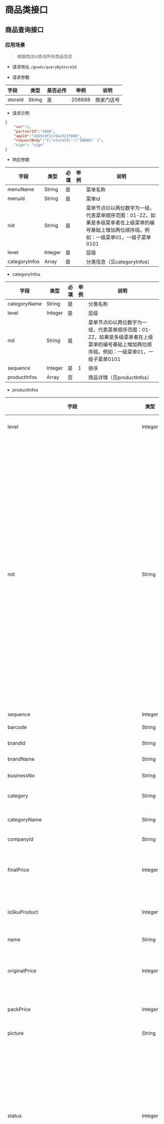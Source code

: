 # 商品类接口

## 商品查询接口

### 应用场景

> 根据商店id查询所有商品信息

* 请求地址
  `/goods/queryByStoreId`

* 请求参数

| 字段    | 类型   | 是否必传 | 举例   | 说明       |
| :------ | ------ | -------- | ------ | ---------- |
| storeId | String | 是       | 208888 | 商家门店号 |

* 请求示例

```json
{
	"ver":1,
	"partnerId":"1000",
	"appId":"2eb5c8f117dac313f89d",
	"requestBody":"{\"storeId\":\"10086\" }"，
    "sign": "sign"
}
```

* 响应参数

| **字段**      | **类型** | **必填** | **举例** | **说明**                                                     |
| ------------- | -------- | -------- | -------- | ------------------------------------------------------------ |
| menuName      | String   | 是       |          | 菜单名称                                                     |
| menuId        | String   | 是       |          | 菜单id                                                       |
| nid           | String   | 是       |          | 菜单节点ID以两位数字为一组，代表菜单顺序范围：01-ZZ，如果是多级菜单者在上级菜单的编号基础上增加两位顺序组。例如：一级菜单01，一级子菜单0101 |
| level         | Integer  | 是       |          | 层级                                                         |
| categoryInfos | Array    | 是       |          | 分类信息（见categoryInfos）                                  |

* categoryInfos

| **字段**     | **类型** | **必填** | **举例** | **说明**                                                     |
| ------------ | -------- | -------- | -------- | ------------------------------------------------------------ |
| categoryName | String   | 是       |          | 分类名称                                                     |
| level        | Integer  | 是       |          | 层级                                                         |
| nid          | String   | 是       |          | 菜单节点ID以两位数字为一组，代表菜单顺序范围：01-ZZ，如果是多级菜单者在上级菜单的编号基础上增加两位顺序组。例如：一级菜单01，一级子菜单0101 |
| sequence     | Integer  | 是       | 1        | 排序                                                         |
| productInfos | Array    | 否       |          | 商品详情（见productInfos）                                   |

* productInfos

| **字段**                                                 | **类型** | **必填** | **举例**     | **说明**                                                     |
| -------------------------------------------------------- | -------- | -------- | ------------ | ------------------------------------------------------------ |
| level                                                    | Integer  | 是       |              | 层级商品详情                                                 |
| nid                                                      | String   | 是       |              | 菜单节点ID以两位数字为一组，代表菜单顺序范围：01-ZZ，如果是多级菜单者在上级菜单的编号基础上增加两位顺序组。例如：一级菜单01，一级子菜单0101 |
| sequence                                                 | Integer  | 是       |              | 排序                                                         |
| barcode                                                  | String   |          |              | 条形码                                                       |
| brandId                                                  | String   | 否       |              | 品牌ID                                                       |
| brandName                                                | String   | 是       |              | 品牌名称                                                     |
| businessNo                                               | String   | 否       | TB2014032666 | 业务编号                                                     |
| category                                                 | String   | 否       |              | 商品分类编码                                                 |
| categoryName                                             | String   | 是       |              | 商品分类名称                                                 |
| companyId                                                | String   | 是       |              | 商户ID                                                       |
| finalPrice                                               | Integer  | 是       | 1000         | 商品最终售价-卖价(单位分)                                    |
| isSkuProduct                                             | Integer  | 是       | 1            | 是否sku商品，1是，0不是                                      |
| name                                                     | String   | 是       | 珍珠奶茶     | 商品名称                                                     |
| originalPrice                                            | Integer  | 是       | 800          | 商品标准售价-原价(单位分)                                    |
| packPrice                                                | Integer  | 是       | 100          | 包装价格(单位分)                                             |
| picture                                                  | String   | 是       |              | 图片地址                                                     |
| status                                                   | Integer  | 是       | 1            | 商品状态 /1下架/2上架/3售罄/4删除/5上架不可售(上架状态但是不在可售时间范围) |
| type                                                     | Integer  | 是       | 1            | 商品类型 /1普通商品/3组合商品/6套餐/9虚拟商品/10多规格商品   |
| pid                                                      | String   | 是       |              | 商品ID                                                       |
| labelNames                                               | Array    | 否       |              | 标签（spu才有）                                              |
| labelNames\name                                          | String   | 是       | 特色         | 标签名称                                                     |
| productAttributeGroupList                                | Array    | 否       |              | 商品属性（spu才有）                                          |
| productAttributeGroupList\attributeName                  | String   | 是       | 辣           | 商品折扣价，以分为单位                                       |
| productAttributeGroupList\attributeType                  | Integer  | 是       | 1000         | 属性组类型                                                   |
| productAttributeGroupList\sequence                       | Integer  | 是       | 1            | 属性组排序                                                   |
| productAttributeGroupList\attributeValues                | Array    | 是       |              | 属性组下属性信息                                             |
| productAttributeGroupList\attributeValues\attributeId    | String   | 是       |              | 属性值ID                                                     |
| productAttributeGroupList\attributeValues\attributeValue | String   | 是       |              | 属性名称                                                     |
| productAttributeGroupList\attributeValues\sequence       | Integer  | 是       | 2            | 属性排序                                                     |
| specificationGroupList                                   | Array    | 否       |              | 规格组列表（spu才有）                                        |
| specificationGroupList\sequence                          | Integer  | 是       |              | 排序                                                         |
| specificationGroupList\specId                            | String   | 是       |              | 规格组id                                                     |
| specificationGroupList\specName                          | String   | 是       |              | 规格组名称                                                   |
| specificationGroupList\specValueVos                      | Array    | 是       |              | 规格值列表                                                   |
| specificationGroupList\specValueVos\sequence             | Integer  | 是       |              | 排序号                                                       |
| specificationGroupList\specValueVos\specValue            | String   | 是       |              | 规格值                                                       |
| specificationGroupList\specValueVos\specValueId          | String   | 是       |              | 规格值ID                                                     |
| skuList                                                  | Array    | 否       |              | SKU列表                                                      |
| skuList\skuId                                            | String   | 是       |              | skuId                                                        |
| skuList\finalPrice                                       | Integer  | 是       |              | 最终价格                                                     |
| skuList\originalPrice                                    | Integer  | 是       |              | 原价                                                         |
| skuList\packPrice                                        | Integer  | 是       |              | 打包费                                                       |
| skuList\productName                                      | String   | 是       |              | 名称                                                         |
| skuList\productType                                      | Integer  | 是       |              | 商品类型                                                     |
| skuList\sequence                                         | Integer  | 是       |              | 排序                                                         |
| skuList\status                                           | Integer  | 是       |              | 状态                                                         |
| skuList\skuSpecValues                                    | Array    | 是       |              | 商品规格                                                     |
| skuList\skuSpecValues\productId                          | String   | 是       |              | 商品id                                                       |
| skuList\skuSpecValues\sequence                           | Integer  | 是       |              | 排序                                                         |
| skuList\skuSpecValues\specId                             | String   | 是       |              | 规格组id                                                     |
| skuList\skuSpecValues\specName                           | String   | 是       |              | 规格名称                                                     |
| skuList\skuSpecValues\specValue                          | String   | 是       |              | 规格值                                                       |
| skuList\skuSpecValues\specValueId                        | String   | 是       |              | 规格值Id                                                     |
| skuSpecValues                                            | Array    | 否       |              | sku规格（sku商品才有）                                       |
| skuSpecValues\productId                                  | String   | 是       |              | 商品id                                                       |
| skuSpecValues\sequence                                   | Integer  | 是       |              | 排序                                                         |
| skuSpecValues\specId                                     | String   | 是       |              | 规格组id                                                     |
| skuSpecValues\specName                                   | String   | 是       |              | 规格名称                                                     |
| skuSpecValues\specValue                                  | String   | 是       |              | 规格值                                                       |
| skuSpecValues\specValueId                                | String   | 是       |              | 规格值Id                                                     |


* 返回示例

```json
{
    "ver": "1",
    "statusCode": "100",
    "message": "成功",
    "responseBody": "{\"categoryInfos\":[{\"categoryName\":\"test\",\"level\":1,\"nid\":\"0101\",\"productInfos\":[{\"barcode\":\"\",\"brandId\":\"\",\"brandName\":\"\",\"businessNo\":\"\",\"businessType\":\"\",\"completeFlag\":2,\"detailText\":\"多规格01\",\"finalPrice\":1,\"isSkuProduct\":0,\"labelNames\":[{\"id\":\"0\",\"name\":\"特色\",\"type\":\"0\"},{\"id\":\"0\",\"name\":\"美味\",\"type\":\"0\"}],\"level\":2,\"maxLimitNumber\":0,\"maxRestrictionQty\":0,\"minLimitNumber\":0,\"minRestrictionQty\":0,\"name\":\"多规格01\",\"nid\":\"010101\",\"options\":\"\",\"originalPrice\":1,\"packPrice\":0,\"picture\":\"https://picture.sandload.cn/1554725170464.jpg\",\"pid\":\"138327334988135726\",\"pkNumber\":1,\"priceSource\":3,\"productAttributeGroupList\":[{\"attributeName\":\"温度\",\"attributeType\":3,\"attributeValues\":[{\"attributeId\":\"137174708465634585\",\"attributeValue\":\"冻\",\"id\":142407419635634480,\"price\":0,\"sequence\":0,\"status\":2},{\"attributeId\":\"125609440286271769\",\"attributeValue\":\"加少冰\",\"id\":142407419635634480,\"price\":0,\"sequence\":5,\"status\":2}],\"maxNumber\":1,\"minNumber\":1,\"must\":1,\"options\":\"\",\"sequence\":3},{\"attributeName\":\"奶量\",\"attributeType\":6,\"attributeValues\":[{\"attributeId\":\"125374222305519889\",\"attributeValue\":\"少量\",\"id\":142407419635634480,\"price\":0,\"sequence\":20,\"status\":2},{\"attributeId\":\"122493722811322375\",\"attributeValue\":\"加牛奶\",\"id\":142407419635634480,\"price\":0,\"sequence\":25,\"status\":2}],\"maxNumber\":1,\"minNumber\":1,\"must\":1,\"options\":\"\",\"sequence\":6},{\"attributeName\":\"口味\",\"attributeType\":100013,\"attributeValues\":[{\"attributeId\":\"124714737311163694\",\"attributeValue\":\"辣酱\",\"id\":142407419635634480,\"price\":0,\"sequence\":10,\"status\":2},{\"attributeId\":\"124714762753811759\",\"attributeValue\":\"番茄酱\",\"id\":142407419635634480,\"price\":0,\"sequence\":15,\"status\":2}],\"maxNumber\":0,\"minNumber\":0,\"must\":0,\"options\":\"\",\"sequence\":15}],\"productCode\":\"duogg01-p\",\"productPictureList\":[{\"pictureId\":\"142407419660800303\",\"productId\":\"138327334988135726\",\"sequence\":\"0\",\"type\":\"default\",\"url\":\"https://picture.sandload.cn/1554725170464.jpg\"}],\"productionLocation\":\"\",\"remark\":\"多规格01\",\"saleCount\":0,\"sequence\":1,\"skuList\":[{\"customerCode\":\"duogg01-bz\",\"finalPrice\":2,\"originalPrice\":2,\"packPrice\":1,\"productName\":\"多规格01/大杯/珍珠\",\"productType\":1,\"sequence\":0,\"skuId\":\"138327335005961520\",\"skuSpecValues\":[{\"productId\":\"138327335005961520\",\"sequence\":1,\"specId\":\"126981658895313165\",\"specName\":\"杯型\",\"specValue\":\"大杯\",\"specValueId\":\"126981795913787664\"},{\"productId\":\"138327335005961520\",\"sequence\":2,\"specId\":\"125388160722129444\",\"specName\":\"加料\",\"specValue\":\"珍珠\",\"specValueId\":\"135985417797493052\"}],\"status\":2},{\"customerCode\":\"duogg01-by\",\"finalPrice\":1,\"originalPrice\":1,\"packPrice\":2,\"productName\":\"多规格01/大杯/椰果\",\"productType\":1,\"sequence\":0,\"skuId\":\"138327335005961526\",\"skuSpecValues\":[{\"productId\":\"138327335005961526\",\"sequence\":3,\"specId\":\"126981658895313165\",\"specName\":\"杯型\",\"specValue\":\"大杯\",\"specValueId\":\"126981795913787664\"},{\"productId\":\"138327335005961526\",\"sequence\":4,\"specId\":\"125388160722129444\",\"specName\":\"加料\",\"specValue\":\"椰果\",\"specValueId\":\"135985397657493819\"}],\"status\":2},{\"customerCode\":\"duogg01-sz\",\"finalPrice\":1,\"originalPrice\":1,\"packPrice\":2,\"productName\":\"多规格01/小杯/珍珠\",\"productType\":1,\"sequence\":0,\"skuId\":\"138327335005961532\",\"skuSpecValues\":[{\"productId\":\"138327335005961532\",\"sequence\":5,\"specId\":\"126981658895313165\",\"specName\":\"杯型\",\"specValue\":\"小杯\",\"specValueId\":\"126981808335218961\"},{\"productId\":\"138327335005961532\",\"sequence\":6,\"specId\":\"125388160722129444\",\"specName\":\"加料\",\"specValue\":\"珍珠\",\"specValueId\":\"135985417797493052\"}],\"status\":2},{\"customerCode\":\"duogg01-sy\",\"finalPrice\":1,\"originalPrice\":1,\"packPrice\":2,\"productName\":\"多规格01/小杯/椰果\",\"productType\":1,\"sequence\":0,\"skuId\":\"138327335007010051\",\"skuSpecValues\":[{\"productId\":\"138327335007010051\",\"sequence\":7,\"specId\":\"126981658895313165\",\"specName\":\"杯型\",\"specValue\":\"小杯\",\"specValueId\":\"126981808335218961\"},{\"productId\":\"138327335007010051\",\"sequence\":8,\"specId\":\"125388160722129444\",\"specName\":\"加料\",\"specValue\":\"椰果\",\"specValueId\":\"135985397657493819\"}],\"status\":2}],\"skuSpecValues\":[],\"sourceChannel\":\"\",\"specificationGroupList\":[{\"partnerId\":\"1864\",\"sequence\":0,\"specId\":\"126981658895313165\",\"specName\":\"杯型\",\"specValueVos\":[{\"sequence\":0,\"specId\":\"126981658895313165\",\"specValue\":\"大杯\",\"specValueId\":\"126981795913787664\"},{\"sequence\":0,\"specId\":\"126981658895313165\",\"specValue\":\"小杯\",\"specValueId\":\"126981808335218961\"}]},{\"partnerId\":\"1864\",\"sequence\":0,\"specId\":\"125388160722129444\",\"specName\":\"加料\",\"specValueVos\":[{\"sequence\":0,\"specId\":\"125388160722129444\",\"specValue\":\"珍珠\",\"specValueId\":\"135985417797493052\"},{\"sequence\":0,\"specId\":\"125388160722129444\",\"specValue\":\"椰果\",\"specValueId\":\"135985397657493819\"}]}],\"standardGoodsFlag\":2,\"status\":2,\"type\":10,\"unit\":\"\",\"valid\":true,\"version\":0,\"weight\":0}],\"sequence\":0}],\"level\":0,\"menuId\":\"138614756111043329\",\"menuName\":\"test-sjj\",\"nid\":\"01\",\"sequence\":0}",
    "sign": "sign"
}
```


## 商品沽清接口（非码商品ID）

### 应用场景

> 根据非码商品ID，商品沽清接口

* 请求地址
  `/goods/skuItem/sellOut`  

* 请求参数

| 字段    | 类型   | 是否必传 | 举例   | 说明       |
| :------ | ------ | -------- | ------ | ---------- |
| storeId | String | 是       | 208888 | 商家门店号 |
| spuId   | String |          |        |            |
| skuIds  | Array  | 是       |        |            |

* 请求示例

```json
{
	"ver":1,
	"partnerId":"1000",
	"appId":"2eb5c8f117dac313f89d",
	"requestBody":"{\"storeId\":\"1000189\",\"skuIds\":[\"141514633969296671\"],\"spuId\":\"141514633960908061\"}",
    	"sign": "sign"
}
```

* 响应参数说明：
  成功responseBody返回null, 部分成功则返回失败customerCode

* 返回示例

```json
{
    "ver": "1",
    "statusCode": "100",
    "message": "成功",
    "responseBody": "[\"323\",\"we232\"]",
    "sign": "sign"
}

```

## 商品撤销沽清接口（非码商品ID）

### 应用场景

> 根据非码商品ID，商品撤销沽清接口

* 请求地址
  `/goods/skuItem/cancelSellOut`

* 请求参数

| 字段    | 类型   | 是否必传 | 举例   | 说明       |
| :------ | ------ | -------- | ------ | ---------- |
| storeId | String | 是       | 208888 | 商家门店号 |
| spuId   | String | 是       |        |            |
| skuId   | String | 是       |        |            |

* 请求示例

```json
{
	"ver":1,
	"partnerId":"1000",
	"appId":"2eb5c8f117dac313f89d",
	"requestBody":"{\"storeId\":\"1000189\",\"skuId\":\"141514633969296671\",\"spuId\":\"141514633960908061\"}",
    	"sign": "sign"
}

```

* 响应参数说明
  成功responseBody返回null, 部分成功则返回失败customerCode

* 返回示例

```json
{
    "ver": "1",
    "statusCode": "100",
    "message": "成功",
    "responseBody": "[\"323\",\"we232\"]",
    "sign": "sign"
}

```


## 商品沽清接口（商家自定义商品ID）

### 应用场景

> 根据商家自定义商品ID，商品沽清接口

* 请求地址
  `/goods/skuItem/sellOutByCustomerCode`

* 请求参数

| 字段          | 类型   | 是否必传 | 举例   | 说明       |
| :------------ | ------ | -------- | ------ | ---------- |
| storeId       | String | 是       | 208888 | 商家门店号 |
| customerCodes | Array  | 是       |        |            |

* 请求示例

```json
{
	"ver":1,
	"partnerId":"1000",
	"appId":"2eb5c8f117dac313f89d",
	"requestBody":"{\"storeId\":\"1000189\",\"customerCodes\":[\"141514633969296671\",\"141514633969296672\",\"323\",\"we232\"]}",
    	"sign": "sign"
}

```

* 响应参数说明
  成功responseBody返回null,部分成功则返回失败customerCode

* 返回示例

```json
{
    "ver": "1",
    "statusCode": "100",
    "message": "成功",
    "responseBody": "[\"323\",\"we232\"]",
    "sign": "sign"
}

```



## 商品撤销沽清接口（商家自定义商品ID）

### 应用场景

> 根据商家自定义商品ID，商品撤销沽清接口

* 请求地址
    `/goods/skuItem/cancelSellOutByCustomerCode`

* 请求参数

| 字段          | 类型   | 是否必传 | 举例   | 说明       |
| :------------ | ------ | -------- | ------ | ---------- |
| storeId       | String | 是       | 208888 | 商家门店号 |
| customerCodes | Array  | 是       |        |            |

* 请求示例

```json
{
	"ver":1,
	"partnerId":"1000",
	"appId":"2eb5c8f117dac313f89d",
	"requestBody":"{\"storeId\":\"1000189\",\"customerCodes\":[\"141514633969296671\",\"141514633969296672\"]}",
    	"sign": "sign"
}
```

* 响应参数说明
  成功responseBody返回null,部分成功则返回失败customerCode

* 返回示例

```json
{
    "ver": "1",
    "statusCode": "100",
    "message": "成功",
    "responseBody": "[\"323\",\"we232\"]",
    "sign": "sign"
}

```

## 创建商品菜单接口

### 应用场景

> 创建商品菜单

* 请求地址
    `/menu/add`

* 请求参数

| 字段           | 类型   | 是否必传 | 举例 | 说明                                                         |
| -------------- | ------ | -------- | ---- | ------------------------------------------------------------ |
| **channel**    | String | 是       | saas | 渠道                                                         |
| **name**       | string | 是       |      | 菜单名称                                                     |
| **dateStatus** | String | 是       |      | 周期类型 /0不限周期/1周一/2周二/4周三/8周四/16周五/32周六/64周日，各个周期还可以相加，如3代表周一+周二 |
| **startTime**  | String | 是       |      | 开始时间 格式 HH:mm:ss,00:00:00-23:59:59                     |
| **endTime**    | String | 是       |      | 结束时间 格式 HH:mm:ss,00:00:00-23:59:59                     |
| **menuNo**     | String | 是       |      | 菜单编号，默认菜单=0                                         |
| **type**       | String | 是       |      | 菜单类型,1门店菜单/2商户菜单/3集中店菜单                     |
| remark         | String | 否       |      | 备注                                                         |

* 请求示例

```json

{
	"ver":1,
	"partnerId":"1864",
	"appId":"2eb5c8f1170246429755e6dac313f89d",
	"requestBody":"{\"channel\":\"saas\",\"dateStatus\": 1,\"endTime\":\"2019-08-09 10:00:00\",\"menuCode\":\"0102\",\"menuNo\":10,\"name\":\"测试\",\"partnerId\":\"string\",\"remark\":\"测试\",\"startTime\":\"2019-07-09 10:00:00\", \"type\": 0}",
    "sign": "skip"
}
```

* 响应参数

| **字段** | **类型** | **必填** | **举例** | **说明** |
| -------- | -------- | -------- | -------- | -------- |
| menuId   | String   | 是       |          | 菜单ID   |

* 返回示例

```json

{
    "ver": "1",
    "statusCode": "100",
    "message": "成功",
    "responseBody": "146682059538214920",
    "sign": "sign"
}
```

## 创建商品菜单分类接口

### 应用场景

> 创建商品菜单分类

* 请求地址
  `/menu/addCategory`

* 请求参数

| 字段                 | 类型    | 是否必传 | 举例 | 说明                                                         |
| -------------------- | ------- | -------- | ---- | ------------------------------------------------------------ |
| **name**             | string  | 是       |      | 分类名称                                                     |
| customerCategoryCode | string  | 否       |      | 分类code                                                     |
| categoryId           | String  | 是       |      | 菜单节点ID以两位数字为一组，代表菜单顺序范围：01-ZZ，如果是多级菜单者在上级菜单的编号基础上增加两位顺序组。例如：一级菜单01，一级子菜单0101 |
| **menuId**           | String  | 是       |      | 菜单id                                                       |
| **sequence**         | Integer | 是       |      | 排序值（值越小，分类越往上）                                 |
| **icon**             | String  | 否       |      | 节点图片                                                     |
| **options**          | String  | 否       |      | 节点options（扩展字段，提供用户存储自定义json格式数据）      |
| remark               | String  | 否       |      | 节点备注                                                     |

* 请求示例

```json
{
	"ver":1,
	"partnerId":"1000",
	"appId":"2eb5c8f117dac313f89d",
	"requestBody":"{\"menuId\":\"146682059538214920\",\"categoryId\":\"01\",\"customerCategoryCode\":\"111\",\"name\":\"分类二\",\"remark\":\"分类二\",\"sequence\":2}",
    	"sign": "sign"
}
```

* 响应参数

| **字段**   | **类型** | **必填** | **举例** | **说明**                                                     |
| ---------- | -------- | -------- | -------- | ------------------------------------------------------------ |
| menuId     | String   | 是       |          | 菜单ID                                                       |
| name       | string   |          |          | 分类名称                                                     |
| categoryId | string   |          |          | 菜单分类ID以两位数字为一组，代表菜单顺序范围：01-ZZ，如果是多级菜单者在上级菜单的编号基础上增加两位顺序组。例如：一级菜单01，一级子菜单0101 |
| icon       | string   |          |          | 图标                                                         |
| options    | string   |          |          | 扩展字段，提供用户端存储自定义json格式数据                   |
| sequence   | Integer  |          |          | 排序节点排序号,父节点编号+2位序号，根节点为0                 |
| type       | String   |          |          | 类型, 如套餐，主食，饮料等                                   |
| remark     | String   |          |          | 备注                                                         |
| createDate | String   |          |          | 创建时间                                                     |

* 返回示例

```json
{
    "ver": "1",
    "statusCode": "100",
    "message": "成功",
    "responseBody": "{\"createDate\":\"1562678160358\",\"icon\":\"\",\"menuId\":\"146682059538214920\",\"name\":\"分类二\",\"options\":\"\",\"remark\":\"分类二\",\"sequence\":2,\"type\":\"node\"}",
    "sign": "sign"
}
```

## 获取菜单列表接口

### 应用场景

> 根据商户id返回菜单及分类

* 请求地址
  `/menu/list`

* 请求参数

| 字段         | 类型    | 是否必传 | 举例 | 说明                         |
| ------------ | ------- | -------- | ---- | ---------------------------- |
| **channel**  | String  | 否       | saas | 渠道                         |
| **isValid**  | string  | 否       |      | 是否有效（0：无效，1：有效） |
| **menuCode** | String  | 否       |      | 菜单编号                     |
| **name**     | String  | 否       |      | 菜单名称                     |
| **storeId**  | String  | 否       |      | 门店id                       |
| pageNum      | Integer | 是       |      | 当前页                       |
| pageSize     | Integer | 是       |      | 页数                         |

* 请求示例

```json
{
	"ver":1,
	"partnerId":"1000",
	"appId":"2eb5c8f117dac313f89d",
	"requestBody":"{\"pageNum\":1,\"pageSize\":10}",
    	"sign": "sign"
}

```

* 响应参数

| **字段**      | **类型** | **必填** | **举例** | **说明**                     |
| ------------- | -------- | -------- | -------- | ---------------------------- |
| list/isOnline | Integer  | 是       |          | 是否在线上使用(0：否，1：是) |
| list/isValid  | Integer  | 是       |          | 是否有效(0：否，1：是)       |
| list/menuCode | String   | 是       |          | 菜单编号                     |
| list/menuId   | String   | 是       |          | 菜单id                       |
| list/name     | String   | 是       |          | 菜单名称                     |
| list/remark   | String   | 是       |          | 菜单备注                     |
| totalCount    | Integer  | 是       |          | 总数量                       |
| totalPages    | Integer  | 是       |          | 总页数                       |

* 返回示例

```json
{
    "ver": "1",
    "statusCode": "100",
    "message": "成功",
    "responseBody": "{\"list\":[{\"isOnline\":0,\"isValid\":1,\"menuCode\":\"146682059538214920\",\"menuId\":\"146682059538214920\",\"name\":\"测试\",\"remark\":\"测试\"},{\"isOnline\":0,\"isValid\":1,\"menuCode\":\"GC007\",\"menuId\":\"146693217764659980\",\"name\":\"GC007\",\"remark\":\"GC007\"},{\"isOnline\":0,\"isValid\":1,\"menuCode\":\"109387493\",\"menuId\":\"144983044929038390\",\"name\":\"菜单名称-0000001\",\"remark\":\"备注备注\"},{\"isOnline\":0,\"isValid\":1,\"menuCode\":\"00000\",\"menuId\":\"144427801391564829\",\"name\":\"test\",\"remark\":\"test\"},{\"isOnline\":0,\"isValid\":1,\"menuCode\":\"000111\",\"menuId\":\"144238503243448863\",\"name\":\"杨国福\",\"remark\":\"杨国福\"},{\"isOnline\":0,\"isValid\":1,\"menuCode\":\"test_youzi\",\"menuId\":\"144232335939895810\",\"name\":\"youzi的菜单\",\"remark\":\"\"},{\"isOnline\":0,\"isValid\":1,\"menuCode\":\"100130405\",\"menuId\":\"144065254209506317\",\"name\":\"专属菜单\",\"remark\":\"\"},{\"isOnline\":0,\"isValid\":1,\"menuCode\":\"asd\",\"menuId\":\"143670255396473861\",\"name\":\"test\",\"remark\":\"test\"},{\"isOnline\":0,\"isValid\":1,\"menuCode\":\"哗啦啦测试商品\",\"menuId\":\"143402139249742136\",\"name\":\"哗啦啦测试商品\",\"remark\":\"哗啦啦测试商品\"},{\"isOnline\":0,\"isValid\":1,\"menuCode\":\"testSkuLimit\",\"menuId\":\"142970993325052205\",\"name\":\"testSkuLimit\",\"remark\":\"testSkuLimit\"}],\"pageNum\":1,\"pageSize\":10,\"totalCount\":36,\"totalPages\":0}",
    "sign": "sign"
}
```

## 查询菜单及分类信息接口

### 应用场景

> 根据菜单ID或门店ID查询菜单及分类信息

* 请求地址
  `/menu/detail`

* 请求参数

| 字段        | 类型   | 是否必传 | 举例 | 说明   |
| ----------- | ------ | -------- | ---- | ------ |
| **menuId**  | Long   | 是       | saas | 菜单id |
| **storeId** | string | 否       |      | 门店id |

* 请求示例

```json
{
	"ver":1,
	"partnerId":"1000",
	"appId":"2eb5c8f117dac313f89d",
	"requestBody":"{\"menuId\":\"146682059538214920\",\"storeId\":\"101\"}",
    	"sign": "sign"
}

```

* 响应参数

| **字段**             | **类型** | **必填** | **举例** | **说明**                                                     |
| -------------------- | -------- | -------- | -------- | ------------------------------------------------------------ |
| menuId               | String   | 是       |          | 菜单ID                                                       |
| name                 | string   |          |          | 分类名称                                                     |
| categoryId           | string   |          |          | 菜单分类ID以两位数字为一组，代表菜单顺序范围：01-ZZ，如果是多级菜单者在上级菜单的编号基础上增加两位顺序组。例如：一级菜单01，一级子菜单0101 |
| customerCategoryCode | String   |          |          | 分类code                                                     |
| icon                 | string   |          |          | 图标                                                         |
| options              | string   |          |          | 扩展字段，提供用户端存储自定义json格式数据                   |
| sequence             | Integer  |          |          | 排序节点排序号,父节点编号+2位序号，根节点为0                 |
| type                 | String   |          |          | 类型, 如套餐，主食，饮料等                                   |
| remark               | String   |          |          | 备注                                                         |
| createDate           | String   |          |          | 创建时间                                                     |

* 返回示例

```json
{
    "ver": "1",
    "statusCode": "100",
    "message": "成功",
    "responseBody": "{\"list\":[{\"categoryId\":\"0101\",\"createDate\":\"1562665908000\",\"customerCategoryCode\":\"\",\"icon\":\"\",\"menuId\":\"146682059538214920\",\"name\":\"分类一\",\"options\":\"\",\"remark\":\"分类一\",\"sequence\":1,\"type\":\"node\"},{\"categoryId\":\"0102\",\"createDate\":\"1562677936000\",\"customerCategoryCode\":\"111\",\"icon\":\"\",\"menuId\":\"146682059538214920\",\"name\":\"分类二\",\"options\":\"\",\"remark\":\"分类二\",\"sequence\":2,\"type\":\"node\"},{\"categoryId\":\"0103\",\"createDate\":\"1562678160000\",\"customerCategoryCode\":\"121\",\"icon\":\"\",\"menuId\":\"146682059538214920\",\"name\":\"分类三\",\"options\":\"\",\"remark\":\"分类三\",\"sequence\":3,\"type\":\"node\"}]}",
    "sign": "sign"
}
```

## 菜单批量绑定门店(限制300)

* 请求地址
  `/goods/batchBindMenu`

* 请求参数

参数|参数含义|类型|必填|说明
---|---|---|---|---
menuId|菜单编号|String|Y|菜单编号
storeIds|门店列表|List`<String>`|Y|门店列表

* 请求示例

```json
{
	"ver":1,
	"partnerId":"1000",
	"appId":"2eb5c8f117dac313f89d",
	"requestBody":"{\"menuId\":\"137169131923508491\",\"storeIds\":[\"190314\"]}",
    	"sign": "sign"
}

```

* 响应参数
参数|参数含义|类型|说明
---|---|---|---
code|返回码|String|返回码
message|返回信息|String|返回信息
result|返回结果|Object|返回结果


* 响应示例

```json
{
    "ver": "1",
    "statusCode": "100",
    "message": "成功",
    "responseBody": null,
    "sign": null
}
```


## 商品批量上下架(限制300)

* 请求地址
  `/goods/batchChangeStatus`

* 请求参数

参数|参数含义|类型|必填|说明
---|---|---|---|---
productIds|菜单编号|List|Y|菜单编号
status|上下架状态|String|Y|上下架状态 1:上架 ；2：下架

* 请求示例

```json
{
	"ver":1,
	"partnerId":"1000",
	"appId":"2eb5c8f117dac313f89d",
	"requestBody":"{\"status\":\"1\",\"productIds\":[\"146609369572911135\",\"145588001954801706\"]}",
    	"sign": "sign"
}
```

* 响应参数：

参数|参数含义|类型|说明
---|---|---|---
code|返回码|String|返回码
message|返回信息|String|返回信息
result|返回结果|Object|返回结果

* 响应示例
```json
{
    "ver": "1",
    "statusCode": "100",
    "message": "成功",
    "responseBody": null,
    "sign": null
}
```

## 门店商品库存批量同步(限制300)

* 请求地址
  `/goods/batchSynStoreStock`

* 请求参数

参数|参数含义|类型|必填|说明
---|---|---|---|---
channel|渠道|String|Y|渠道
storeId|门店编号|String|Y|门店编号
invInfos|库存信息|List|Y|库存信息
invInfos/customerCode|商品编号|String|Y|商品编号, maxLength = 50 ， 与productId至少填一个
invInfos/productId|非码商品id|String|Y|非码商品id，与customerCode至少填一个
invInfos/productName|商品名称|String|Y|商品名称
invInfos/qty|初始库存数量|Integer|Y|初始库存数量
invInfos/remark|备注|String|N|备注
invInfos/safeQty|安全库存数|Integer|N|安全库存数
invInfos/virtualQty|虚拟库存数|Integer|N|虚拟库存数

* 请求示例
```json
{
	"ver":1,
	"partnerId":"1000",
	"appId":"2eb5c8f117dac313f89d",
	"requestBody":"{\"channel\":\"xcx\",\"storeId\":\"190314\",\"invInfos\":[{\"productId\":\"145584167419324450\",\"qty\":\"68\",\"safeQty\":\"8\"}]}",
    	"sign": "sign"
}

```

* 响应参数：

参数|参数含义|类型|说明
---|---|---|---
batchResp|返回处理失败商品信息|List|返回处理失败商品信息
batchResp/productId|非码商品id|String|非码商品id
batchResp/customerCode|商户商品id|String|商户商品id
batchResp/errorMsg|处理错误描述|String|处理错误描述
batchResp/errorCode|处理错误码|Integer|1、该商户不存在该商品；2、该商品不限制库存
count|处理错误商品列表条数|Integer|处理错误商品列表条数

* 响应示例

```json
{
    "ver": "1",
    "statusCode": "100",
    "message": "成功",
    "responseBody": "{\"batchResp\":[{\"customerCode\":\"887766666\",\"errorCode\":1,\"errorMsg\":\"商品不存在\"},{\"customerCode\":\"346545645\",\"errorCode\":1,\"errorMsg\":\"商品不存在\"},{\"customerCode\":\"buxiankucun\",\"errorCode\":2,\"errorMsg\":\"无限库存商品\",\"productId\":\"147457905203883564\"}],\"count\":3}",
    "sign": "eu1fdxqnklgzglnmdkbVYo9hfry//hbAMZGmtf/kXdawD/FM1/QhJyzMsGy0Hr6s/i2xF+SSwuSK+zrArmnTt7dXkMMvR/9ToA6stzBIVMuq6m46NVrRHLLZ4PfR0f54k80FyRpRO5tnxs5j/VwjjVI/xx+BaD+v6AGlzp32tUWrYXpYLr20jB5LSKpovHKSgQTTiHdoRO8umqSvQX+lvIJ7301ppv+1cPd4etZqYj1r408v4gz2yz5Ic2fiQFsSkR4XcRq19KWwbJoooVZi2lLqn3S+s1chSU8BDYHBfWy4a5cBfrFxXIhUxNor68W4kmcTKy7tuFzKy97aufekLw=="
}
```


## 添加商品

* 请求地址
    `/goods/add`

* 请求参数


| 参数                  | 参数含义     | 类型                | 必填 | 说明                                              |
| --------------------- | ------------ | ------------------- | ---- | ------------------------------------------------- |
| currentUser           | 当前用户     | String              | N    | 当前用户                                          |
| productVo             | 商品信息     | Array               | N   | 商品信息                                          |
| productVo/brandId     | 品牌ID     | String                | N   | 品牌ID                                            |
| productVo/brandName   | 品牌名称     | String              | N   | 品牌名称                                          |
| productVo/businessNo  | 业务编号     | String              | N   | 业务编号                                          |
| productVo/businessTyp | 业务类型     | String              | N   | 业务类型                                          |
| productVo/category    | 商品后台分类编码| String           | N   | 商品后台分类编码                                  |
| productVo/categoryName     | 商品后台分类编码名称| String  | N   | 商品后台分类编码名称                              |
| productVo/customerCode     | 客户商品编码, 对应客户的系统的商品编码| String| N   | 客户商品编码, 对应客户的系统的商品编码|
| productVo/detailText     | 富文本描述字段     | String              | N   | 富文本描述字段                           |
| productVo/groupVos     | 商品详情     | List     | N   | 商品详情                                 |
| productVo/groupVos/partnerId|商户编号| String              | N   | 商户编号                                          |
| productVo/groupVos/sequence|排序号   | Integer($int32)     | N   | 排序号                                            |
| productVo/groupVos/specId|规格类型ID | String              | N   | 规格类型ID                                        |
| productVo/groupVos/specName|规格类型名称| String           | N   | 规格类型名称                                      |
| productVo/groupVos/specValueVos |规则值列表| List| N   | 规则值列表                                   |
| productVo/groupVos/specValueVos/sequence |排序号| integer($int32) | N   | 排序号                                       |
| productVo/groupVos/specValueVos/specId |规格大类ID| String              | N   | 规格大类ID                                 |
| productVo/groupVos/specValueVos/specValue |规格值| String              | N   | 规格值                                       |
| productVo/groupVos/specValueVos/specValueId | 规格值ID | String | N | 规格值ID |
| productVo/isProductNameAppendSpecName | 是否拼接商品名称和规格名称 | String | N | 0 是，1 否（默认0） |
| productVo/listLabel | 商品标签 | List| N |                                                   |
| productVo/labelId | 标签id | String | N |                                                   |
| productVo/name | 标签名称 | String | N |                                                   |
| productVo/sequence | 标签排序 | integer($int32) | N |                                                   |
| productVo/listPAM | 商品属性加料 | List | N |                                                   |
| productVo/listPAM/attributeId | attributeId不能为空 | String | Y |                                                   |
| productVo/listPAM/attributeName | 属性名称 | String | N |                                                   |
| productVo/listPAM/attributeType | 属性类型 | integer($int32) | N |                                                   |
| productVo/listPAM/attributeValue | 属性值 | String | N |                                                   |
| productVo/listPAM/groupType | 属性组 | integer($int32) | N |                                                   |
| productVo/listPAM/status | 属性状态 | integer($int32) | N |                                        |
| productVo/listPAM/price | 价格 | integer($int32) | N |                                                   |
| productVo/listPAM/sequence | 排序 | integer($int32) |      |                                                   |
| productVo/listSku                           |                                        | List   |      |                                                   |
| productVo/listSku/weight | 重量 | number($double) |      | 单位kg |
| productVo/listSku/customerCode | skuCode | String |      |                                                   |
| productVo/listSku/finalPrice | 价格 | integer($int32) |      |                                                   |
| productVo/listSku/originalPrice | 价格 | integer($int32) |      |                                                   |
| productVo/listSku/packPrice | 商品包装价格 | integer($int32) |      |                                                   |
| productVo/listSku/productCode | 产品编号 | String |      |                                                   |
| productVo/listSku/productName | 规则名 | String |      |                                                   |
| productVo/listSku/productType | 商品类型 | integer($int32) |      |                                                   |
| productVo/listSku/sequence | 排序 | integer($int32) |      |                                                   |
| productVo/listSku/skuId | skuid | String |      |                                                   |
| productVo/listSku/status | 状态 | integer($int32) |      |                                                   |
| productVo/listSku/stockLimit | 商品库存数量 | integer($int32) |      |                                                   |
| productVo/listSku/stockQty | 商品库存数量 | integer($int32) |      |                                                   |
| productVo/listSku/stockRule | 库存规则 | String |      |                                                   |
| productVo/listSku/upc | upc | String | | upc |
| productVo/listSku/skuSpecValues | 商品规格值 | List | | 单位kg |
| productVo/listSku/skuSpecValues/productId | 商品id | String | | |
| productVo/listSku/skuSpecValues/sequence | 排序 | integer($int32) | | |
| productVo/listSku/skuSpecValues/specId | 规格Id | String | | |
| productVo/listSku/skuSpecValues/specName | 规格名 | String | | |
| productVo/listSku/skuSpecValues/specValue | 规格值 | String | | |
| productVo/listSku/skuSpecValues/specValueId | 规格Id | String | | |
| productVo/maxLimitNumber                    | 最大限制数量                           | integer($int32) |      |                                        |
| productVo/minLimitNumber                    | 最小限制数量 | integer($int32) | | |
| productVo/name | 商品名称 | String | Y | |
| productVo/nid | 最小限制数量 | String | | |
| productVo/nodeName | 菜单商品分类名称 | string | | |
| productVo/packPrice | 商品包装价格 | integer($int32) | | |
| productVo/productType | 商品类型 | list | Y | |
| productVo/rawMaterial | 原材料 | String | | |
| productVo/remark | 商品描述 | String | | |
| productVo/sequence | 排序 | integer($int32) | | |
| productVo/skuCode | sku编号 | | | |
| productVo/specProductId | spuId | integer($int32) | | |
| productVo/stockLimit | 库存限制 | integer($int32) | | 1=限制库存,2=不限制库存 |
| productVo/stockQty | 商品库存数量 | integer($int32) | | |
| productVo/stockRule | 库存规则 | string | | |
| productVo/storeCondition | 存储方式 | string | | |
| productVo/unit | 单位 | string | | （杯、套、份） |
| productVo/upc | upc | string | | |
| productVo/updateDate | 更新时间 | String | | |
| productVo/updator | 更新人 | string | | |
| productVo/weight | 重量 | number($double) | | |
| productVo/picture | 商品图片 | list | | |
| productVo/picture/pictureUrl | 商品图片 | string | Y | |
| productVo/picture/sequence | 排序 | integer($int32) | | |
| productVo/picture/id | id | integer($int64) | | |
| productVo/weightType |  称重类型:1.称重菜 | integer($int64) | | |
| productVo/isDishware | 是否是餐具商品 1:餐具商品 | integer($int64) || |
| productVo/packageProductTypes | 套餐可选商品集合 | Object| || |
| productVo/packageProductTypes/groupId | 商品组ID | String| || |
| productVo/packageProductTypes/sequence | 商品组顺序 | integer| || |
| productVo/productComboInfos | 套餐固定搭配集合 | Object| || |
| productVo/productComboInfos/productId | 商品id | String| || |
| productVo/productComboInfos/quantity | 数量,默认值1 | integer| || |
| productVo/productComboInfos/sequence | 商品排序信息 | integer| || |


* requestBody请求示例

```json
{
    "productVo": {
        "stockLimit": 2,
        "stockRule": "",
        "stockQty": 0,
        "producttype": "1",
        "partnerId": "1864",
        "name": "2222222222",
        "price": "100",
        "packPrice": 100,
        "productCode": "22222",
        "productId": "",
        "remark": "",
        "detailText": "",
        "customerCode": "22222222222",
        "status": 2,
        "picture": [
            {
                "id": "",
                "pictureUrl": "https://picture.sandload.cn/1562751049490.jpg",
                "sequence": 0
            }
        ],
        "listLabel": [],
        "listPAM": [],
        "platformLabelId": "137798724836528641",
        "listSku": []
    },
    "currentUser": "TEST"
}
```

* 响应参数

| 字段        | 类型   | 是否必传 | 举例 | 说明   |
| ----------- | ------ | -------- | ---- | ------ |
| productId  | String   | 是       | "146682059538214920" | 商品id |

* 响应示例
```json
{
    "message":"成功",
    "responseBody":"{"productId":"153380799549336875"}",
    "statusCode":"100",
    "ver":"1"
}
```

## 修改商品

* 请求地址
  `/goods/update`

* 请求方法 POST

* 请求参数


| 参数                  | 参数含义     | 类型                | 必填 | 说明                                              |
| --------------------- | ------------ | ------------------- | ---- | ------------------------------------------------- |
| currentUser           | 当前用户     | String              | N    | 当前用户                                          |
| productVo             | 商品信息     | Array               | N   | 商品信息                                          |
| productVo/brandId     | 品牌ID     | String                | N   | 品牌ID                                            |
| productVo/brandName   | 品牌名称     | String              | N   | 品牌名称                                          |
| productVo/businessNo  | 业务编号     | String              | N   | 业务编号                                          |
| productVo/businessTyp | 业务类型     | String              | N   | 业务类型                                          |
| productVo/category    | 商品后台分类编码| String           | N   | 商品后台分类编码                                  |
| productVo/categoryName     | 商品后台分类编码名称| String  | N   | 商品后台分类编码名称                              |
| productVo/customerCode     | 客户商品编码, 对应客户的系统的商品编码| String| N   | 客户商品编码, 对应客户的系统的商品编码|
| productVo/detailText     | 富文本描述字段     | String              | N   | 富文本描述字段                           |
| productVo/groupVos     | 商品详情     | List      | N   | 商品详情                                 |
| productVo/groupVos/partnerId|商户编号| String              | N   | 商户编号                                          |
| productVo/groupVos/sequence|排序号   | Integer($int32)     | N   | 排序号                                            |
| productVo/groupVos/specId|规格类型ID | String              | N   | 规格类型ID                                        |
| productVo/groupVos/specName|规格类型名称| String           | N   | 规格类型名称                                      |
| productVo/groupVos/specValueVos |规则值列表| List | N   | 规则值列表                                   |
| productVo/groupVos/specValueVos/sequence |排序号| integer($int32) | N   | 排序号                                       |
| productVo/groupVos/specValueVos/specId |规格大类ID| String              | N   | 规格大类ID                                 |
| productVo/groupVos/specValueVos/specValue |规格值| String              | N   | 规格值                                       |
| productVo/groupVos/specValueVos/specValueId | 规格值ID | String | N | 规格值ID |
| productVo/isProductNameAppendSpecName | 是否拼接商品名称和规格名称 | String | N | 0 是，1 否（默认0） |
| productVo/listLabel | 商品标签 | List | N |                                                   |
| productVo/labelId | 标签id | String | N |                                                   |
| productVo/name | 标签名称 | String | N |                                                   |
| productVo/sequence | 标签排序 | integer($int32) | N |                                                   |
| productVo/listPAM | 商品属性加料 | List | N |                                                   |
| productVo/listPAM/attributeId | attributeId不能为空 | String | Y |                                                   |
| productVo/listPAM/attributeName | 属性名称 | String | N |                                                   |
| productVo/listPAM/attributeType | 属性类型 | integer($int32) | N |                                                   |
| productVo/listPAM/attributeValue | 属性值 | String | N |                                                   |
| productVo/listPAM/groupType | 属性组 | integer($int32) | N |                                                   |
| productVo/listPAM/status | 属性状态 | integer($int32) | N |                                        |
| productVo/listPAM/price | 价格 | integer($int32) | N |                                                   |
| productVo/listPAM/sequence | 排序 | integer($int32) |      |                                                   |
| productVo/listSku                           |                                        | List  |      |                                                   |
| productVo/listSku/weight | 重量 | number($double) |      | 单位kg |
| productVo/listSku/customerCode | skuCode | String |      |                                                   |
| productVo/listSku/finalPrice | 价格 | integer($int32) |      |                                                   |
| productVo/listSku/originalPrice | 价格 | integer($int32) |      |                                                   |
| productVo/listSku/packPrice | 商品包装价格 | integer($int32) |      |                                                   |
| productVo/listSku/productCode | 产品编号 | String |      |                                                   |
| productVo/listSku/productName | 规则名 | String |      |                                                   |
| productVo/listSku/productType | 商品类型 | integer($int32) |      |                                                   |
| productVo/listSku/sequence | 排序 | integer($int32) |      |                                                   |
| productVo/listSku/skuId | skuid | String |      |                                                   |
| productVo/listSku/status | 状态 | integer($int32) |      |                                                   |
| productVo/listSku/stockLimit | 商品库存数量 | integer($int32) |      |                                                   |
| productVo/listSku/stockQty | 商品库存数量 | integer($int32) |      |                                                   |
| productVo/listSku/stockRule | 库存规则 | String |      |                                                   |
| productVo/listSku/upc | upc | String | | upc |
| productVo/listSku/skuSpecValues | 商品规格值 | List | | 单位kg |
| productVo/listSku/skuSpecValues/productId | 商品id | String | | |
| productVo/listSku/skuSpecValues/sequence | 排序 | integer($int32) | | |
| productVo/listSku/skuSpecValues/specId | 规格Id | String | | |
| productVo/listSku/skuSpecValues/specName | 规格名 | String | | |
| productVo/listSku/skuSpecValues/specValue | 规格值 | String | | |
| productVo/listSku/skuSpecValues/specValueId | 规格Id | String | | |
| productVo/maxLimitNumber                    | 最大限制数量                           | integer($int32) |      |                                        |
| productVo/minLimitNumber                    | 最小限制数量 | integer($int32) | | |
| productVo/name | 商品名称 | String | Y | |
| productVo/nid | 最小限制数量 | String | | |
| productVo/nodeName | 菜单商品分类名称 | string | | |
| productVo/packPrice | 商品包装价格 | integer($int32) | | |
| productVo/productType | 商品类型 | list | Y | |
| productVo/rawMaterial | 原材料 | String | | |
| productVo/remark | 商品描述 | String | | |
| productVo/sequence | 排序 | integer($int32) | | |
| productVo/skuCode | sku编号 | | | |
| productVo/specProductId | spuId | integer($int32) | | |
| productVo/stockLimit | 库存限制 | integer($int32) | | 1=限制库存,2=不限制库存 |
| productVo/stockQty | 商品库存数量 | integer($int32) | | |
| productVo/stockRule | 库存规则 | string | | |
| productVo/storeCondition | 存储方式 | string | | |
| productVo/unit | 单位 | string | | （杯、套、份） |
| productVo/upc | upc | string | | |
| productVo/updateDate | 更新时间 | String | | |
| productVo/updator | 更新人 | string | | |
| productVo/weight | 重量 | number($double) | | |
| productVo/picture | 商品图片 | list | | |
| productVo/picture/pictureUrl | 商品图片 | string | Y | |
| productVo/picture/sequence | 排序 | integer($int32) | | |
| productVo/picture/id | id | integer($int64) | | |
| productVo/weightType |  称重类型:1.称重菜 | integer($int64) | | |
| productVo/isDishware | 是否是餐具商品 1:餐具商品 | integer($int64) || |
| productVo/packageProductTypes | 套餐可选商品集合 | Object| || |
| productVo/packageProductTypes/groupId | 商品组ID | String| || |
| productVo/packageProductTypes/sequence | 商品组顺序 | integer| || |
| productVo/productComboInfos | 套餐固定搭配集合 | Object| || |
| productVo/productComboInfos/productId | 商品id | String| || |
| productVo/productComboInfos/quantity | 数量,默认值1 | integer| || |
| productVo/productComboInfos/sequence | 商品排序信息 | integer| || |


* requestBody请求示例

```json
{
    "productVo": {
        "stockLimit": 2,
        "stockRule": "",
        "stockQty": 0,
        "producttype": "1",
        "partnerId": "1864",
        "name": "2222222222",
        "price": "100",
        "packPrice": 100,
        "productCode": "22222",
        "productId": "",
        "remark": "",
        "detailText": "",
        "customerCode": "22222222222",
        "status": 2,
        "picture": [
            {
                "id": "",
                "pictureUrl": "https://picture.sandload.cn/1562751049490.jpg",
                "sequence": 0
            }
        ],
        "listLabel": [],
        "listPAM": [],
        "platformLabelId": "137798724836528641",
        "listSku": []
    },
    "currentUser": "TEST"
}
```

* 响应参数

| 字段        | 类型   | 是否必传 | 举例 | 说明   |
| ----------- | ------ | -------- | ---- | ------ |
| productId  | String   | 是       | "146682059538214920" | 商品id |

* 响应示例
```json
{
    "message":"成功",
    "responseBody":"{"productId":"153380799549336875"}",
    "statusCode":"100",
    "ver":"1"
}
```

<!-- # 配送类接口 -->

## 下单(配送单)

### 接口说明

> 创建配送单

### 应用场景

> 第三方调用此接口发起开个店外卖订单配送

* 请求地址
  `/delivery/createOrder`

* 请求参数

| 字段                       | 类型                | 是否必传 | 说明                                                         |
| :------------------------- | ------------------- | -------- | ------------------------------------------------------------ |
| productInfos               | List`<ProductInfo>` | 是       | 商品信息                                                     |
| serialNumber               | String              | 是       | 取餐号                                                       |
| orderId                    | String              | 是       | 订单编号                                                     |
| orderRemark                | String              | 否       | 订单备注                                                     |
| orderSource                | String              | 否       | 订单来源 美团 ，饿了么，百度，口碑 等（中文）                |
| orderTotalAmount           | Integer             | 是       | 订单总金额(分)                                               |
| orderActualAmount          | Integer             | 是       | 订单实付金额(分)                                             |
| depatchWeight              | Number              | 否       | 订单重量（kg）                                               |
| invoiceTitle               | String              | 否       | 发票抬头                                                     |
| partnerRemark              | String              | 否       | 商户信息备注                                                 |
| orderChannel               | String              | 是       | 订单渠道                                                     |
| deliveryChannel            | String              | 否       | 配送渠道                                                     |
| isPre                      | String              | 是       | 是否预约单 ：０否　１是                                      |
| storeId                    | String              | 是       | 门店id                                                       |
| storeCode                  | String              | 是       | 第三方门店id                                                 |
| storeName                  | String              | 是       | 门店名称                                                     |
| storeAddress               | String              | 是       | 门店地址                                                     |
| storeLng                   | Number              | 是       | 门店经度                                                     |
| storeLat                   | Number              | 是       | 门店纬度                                                     |
| storePhone                 | String              | 是       | 门店电话                                                     |
| storeContact               | String              | 否       | 门店联系人                                                   |
| receiverName               | String              | 是       | 收货人姓名                                                   |
| receiverPrimaryPhone       | String              | 是       | 收货人联系方式                                               |
| receiverSecondPhone        | String              | 否       | 收货人备用联系方式                                           |
| receiverAddress            | String              | 是       | 收货人地址                                                   |
| receiverLng                | Number              | 是       | 收货人经度                                                   |
| receiverLat                | Number              | 是       | 收货人纬度                                                   |
| cityName                   | String              | 是       | 收件人所在城市                                               |
| deliveryServiceCode        | Integer             | 否       | 配送服务代码（飞速达:4002；快速达:4011；及时达:4012；集中送:4013） |
| productType                | Integer             | 否       | 商品类型 1送餐; 2送药; 3百货;4脏衣收; 5干净衣派;6生鲜; 7保单;8饮品；9现场勘查；99其他 |
| callbackUrl                | String              | 是       | 回调地址                                                     |
| orderTime                  | Date                | 是       | 用户下单时间                                                 |
| expectTime                 | Date                | 否       | 用户期望送达时间                                             |
| productInfos/productCode   | String              | 是       | 商品编号                                                     |
| productInfos/productName   | String              | 是       | 商品名称                                                     |
| productInfos/productNumber | Integer             | 是       | 商品数量                                                     |
| productInfos/productPrice  | Integer             | 是       | 商品价格（分）                                               |
| productInfos/productSize   | Integer             | 否       | 商品尺寸                                                     |
| productInfos/productRemark | String              | 否       | 商品备注                                                     |


* requestBody请求示例

```json
{
	"ver":1,
	"partnerId":"2282",
	"appId":"d64ffb6dec2e498a814579b4b080706f",
	"requestBody":"{'callbackUrl': 'baidu.com','cityName': '上海','deliveryServiceCode': 4011,'depatchWeight': 2.5,'expectTime': '2018-11-26 11:11:11','isPre': 0,'orderActualAmount': '3500','orderChannel': '美团','orderId': '123456782118','orderRemark': '订单备注','orderSource': '美团','orderTime': '2018-11-26 11:11:11','orderTotalAmount': '3500','partnerRemark': 'remark','productInfos': [    {        'productName': '鱼香肉丝',        'productNumber': 1,        'productPrice': 2500,        'productRemark': '商品信息',        'productSize': 26    }],'productType': 1,'receiverAddress': '上海','receiverLat': 40.014098,'receiverLng': 116.352764,'receiverName': '刘德华','receiverPrimaryPhone': '1578565612356','receiverSecondPhone': '15895652365','serialNumber': '123','storeAddress': '上海','storeCode': '11047059','storeContact': '李姐','storeId': 'store-00002','storeLat': 42.267283,'storeLng': 121.377436,'storeName': '一号店','storePhone': '15689565265'}",
	"sign":"hFfOn1cyjGwnE7FF3DHjL5NSn+2YNsOABu41vv5EDbekNUWD9Xad2PVnPEHU2EFF+1fKSv6lL3lcJeNhmSaVsS9YLnadjc5qNymBl0AVw3wUwMC0syx02ttyHEwgNwFcxcxiz2khhNBMxTF5ueQGPBRfF6dtjmuTRRPpo39L9QhJHsixMi6C8OI874i/ZAPXzxLhwBZt7cJtqETvGLqLFJJv/9WRHKCjx3ZitmIgtazSxyAUzvw8HyDS4aeif+/Du7bTHTmc3Un+VzgiJFnpOBSEJX6OTVzY2scX6rt4ZCXcmYEgDMALbpmwonOuPKgJSpgPaQUOhKW9NrPRRFOXLg=="
	
}
```

* 响应参数

| **字段**   | **类型** | **说明** |
| ---------- | -------- | -------- |
| deliveryId | String   | 运单id   |


* responseBody返回示例

- 

  ```
  {
      "ver": "1",
      "statusCode": "100",
      "message": "成功",
      "responseBody":"{'deliveryId':'8a69475d72e9468abba383bc97f0b593'}"
      "sign": "NPCioG7Nr0t4BtrgCS2PeBX9VVqvvOPmtDzFEtc0wavJaexvDKhCjIgfVsI0xcubIFCOVbGk5fTS1vJxPLyHZIfxoVYh9giqCIQb4WoeELREm/MzebHrlki0tGKhQ0uOq68iWlGfOu8SXLjabWYEVg8C/FqBrz0Ed5sghDHuNbWxX/pxPjPAhN22o/2sF1BdAT9/vd/xcz3VhLu9Zzue6LggGV+Rl9WkAffkcqGGd79To5eA+e7b6ZD4fXrYnTOvpxRS8R76j15ZclTjsieCu5qmRoUegAB6aiyBJeJdFS8nx1DF9JRgO7GYHgELYpnY6WL9pQCTsXtSSgW8m4UclA=="
  }
  ```

* 状态码

| 状态码 | 描述 |
| ------ | ---- |
| 100    | 成功 |


## 查询运单详情

### 应用场景

> 第三方调用此接口查询开个店运单详情

* 请求地址
  `/delivery/getOrder`

* 请求参数

| 字段       | 类型   | 是否必传 | 说明   |
| :--------- | ------ | -------- | ------ |
| deliveryId | String | 是       | 运单id |



* requestBody请求示例

```json
{
	"ver":1,
	"partnerId":"2282",
	"appId":"d64ffb6dec2e498a814579b4b080706f",
	"requestBody":"{'deliveryId':'8a69475d72e9468abba383bc97f0b593'}",
	"sign":"hFfOn1cyjGwnE7FF3DHjL5NSn+2YNsOABu41vv5EDbekNUWD9Xad2PVnPEHU2EFF+1fKSv6lL3lcJeNhmSaVsS9YLnadjc5qNymBl0AVw3wUwMC0syx02ttyHEwgNwFcxcxiz2khhNBMxTF5ueQGPBRfF6dtjmuTRRPpo39L9QhJHsixMi6C8OI874i/ZAPXzxLhwBZt7cJtqETvGLqLFJJv/9WRHKCjx3ZitmIgtazSxyAUzvw8HyDS4aeif+/Du7bTHTmc3Un+VzgiJFnpOBSEJX6OTVzY2scX6rt4ZCXcmYEgDMALbpmwonOuPKgJSpgPaQUOhKW9NrPRRFOXLg=="
	
}
```

* 响应参数

| **字段**                   | **类型**            | **说明**                                                     |
| -------------------------- | ------------------- | ------------------------------------------------------------ |
| productInfos               | List`<ProductInfo>` | 商品信息                                                     |
| deliveryId                 | String              | 配送单ID                                                     |
| serialNumber               | String              | 取餐号                                                       |
| orderId                    | String              | 订单编号                                                     |
| orderRemark                | String              | 订单备注                                                     |
| orderSource                | String              | 订单来源 美团 ，饿了么，百度，口碑 等（中文）                |
| orderTotalAmount           | Integer             | 订单总金额(分)                                               |
| orderActualAmount          | Integer             | 订单实付金额(分)                                             |
| depatchWeight              | Number              | 订单重量（kg）                                               |
| invoiceTitle               | String              | 发票抬头                                                     |
| depatchId                  | String              | 批次号                                                       |
| seq                        | Integer             | 配送顺序                                                     |
| partnerId                  | String              | 商户号                                                       |
| partnerRemark              | String              | 商户信息备注                                                 |
| orderChannel               | String              | 订单渠道                                                     |
| deliveryChannel            | String              | 配送渠道                                                     |
| isPre                      | String              | 是否预约单 ：０否　１是                                      |
| storeId                    | String              | 门店id                                                       |
| storeCode                  | String              | 第三方门店号                                                 |
| storeName                  | String              | 门店名称                                                     |
| deliveryStatus             | Integer             | 配送状态(-1：待处理,0:待接单,1:系统接单,2:分配骑手,3:骑手到店,4:骑手取餐,5:开始配送,6:运单送达,7:运单异常,8:运单取消) |
| distance                   | Integer             | 距离(米)                                                     |
| duration                   | Integer             | 配送时长(分钟)                                               |
| sendFee                    | Integer             | 配送费(分)                                                   |
| sendFeeExtra               | Integer             | 额外追加费用（小费单位分）                                   |
| settleType                 | String              | 结算方式                                                     |
| companyId                  | String              | 配送公司编号                                                 |
| depatchTime                | Date                | 骑手分配时间(yyyy-MM-dd HH:mm:ss)                            |
| appointTime                | Date                | 预计送达时间(yyyy-MM-dd HH:mm:ss)                            |
| sendTime                   | Date                | 送出时间(yyyy-MM-dd HH:mm:ss)                                |
| arriveShopTime             | Date                | 到店时间(yyyy-MM-dd HH:mm:ss)                                |
| completeTime               | Date                | 完成时间(yyyy-MM-dd HH:mm:ss)                                |
| customerSecondPhone        | String              | 客户备用手机号                                               |
| orginName                  | String              | 出发地                                                       |
| orginPoint                 | String              | 出发地坐标                                                   |
| destName                   | String              | 目的地                                                       |
| destPoint                  | String              | 目的地坐标                                                   |
| destRemark                 | String              | 目的地备注                                                   |
| cityName                   | String              | 收件人所在城市                                               |
| customer                   | String              | 客户名                                                       |
| deliveryServiceCode        | Integer             | 配送服务代码（飞速达:4002；快速达:4011；及时达:4012；集中送:4013） |
| productType                | Integer             | 商品类型 1送餐; 2送药; 3百货;4脏衣收; 5干净衣派;6生鲜; 7保单;8饮品；9现场勘查；99其他 |
| callbackUrl                | String              | 回调地址                                                     |
| remark                     | String              | 异常备注                                                     |
| channelDeliveryId          | String              | 渠道订单号                                                   |
| orderCancelDescription     | String              | 订单取消描述                                                 |
| orderCancelCode            | Integer             | 取消原因码                                                   |
| sysStatus                  | Integer             | 系统状态                                                     |
| isOpenPoll                 | Integer             | 是否开启自动轮询（0：否，1：是）                             |
| orderTime                  | Date                | 用户下单时间                                                 |
| expectTime                 | Date                | 用户期望送达时间                                             |
| assignTimeoutTime          | Date                | 待分配超时时间                                               |
| waitorderTimeoutTime       | Date                | 接单超时时间                                                 |
| unusualTime                | Date                | 异常时间                                                     |
| cancelTime                 | Date                | 取消时间                                                     |
| receiveTime                | Date                | 第三方接单时间                                               |
| deliveryTimeoutTime        | Date                | 配送超时时间: 下单时间 + 配送时效                            |
| assignType                 | Integer             | 分配类型（1：系统自动分配 ，2：人工分配）                    |
| exceptionType              | Integer             | 异常类型（1：系统推单异常，2：系统接单异常，3：骑手上报异常，4：第三方上报异常） |
| isUseInsurance             | Integer             | 运单是否保价（0：否，1：是）                                 |
| insuredPrice               | Integer             | 保价金额(分)                                                 |
| insuranceFee               | Integer             | 运单保价费用(分)                                             |
| isAssignTimeOut            | Integer             | 是否分配超时(0：否，1：是)                                   |
| isReceivedTimeOut          | Integer             | 是否第三方接单超时(0：否，1：是)                             |
| isDeliveryTimeOut          | Integer             | 是否配送超时(0：否，1：是)                                   |
| destLongitude              | Number              | 收货人经度                                                   |
| destLatitude               | Number              | 收货人纬度                                                   |
| deliveryOverTime           | Integer             | 距离配送超时分钟数：已超时为正数，提前送达为负数             |
| riderId                    | String              | 自配送骑手ID                                                 |
| riderName                  | String              | 骑手名字                                                     |
| riderPhone                 | String              | 骑手电话号码                                                 |
| pollChannels               | String              | 轮询过的渠道账号IDS（逗号分隔）                              |
| productInfos/productCode   | String              | 商品编号                                                     |
| productInfos/productName   | String              | 商品名称                                                     |
| productInfos/productNumber | Integer             | 商品数量                                                     |
| productInfos/productPrice  | Integer             | 商品价格（分）                                               |
| productInfos/productSize   | Integer             | 商品尺寸                                                     |
| productInfos/productRemark | String              | 商品备注                                                     |


* responseBody返回示例

- 

  ```
  {
      "ver": "1",
      "statusCode": "100",
      "message": "成功",
      "responseBody":"{
                          'id': 347,
                          'deliveryId': '3426e25f34b1403e9c21036a6e49f7ab',
                          'orderId': '1234567821',
                          'orderSource': '美团',
                          'orderRemark': '订单备注',
                          'orderTotalAmount': 3500,
                          'orderActualAmount': 3500,
                          'depatchWeight': 2.5,
                          'invoiceTitle': null,
                          'depatchId': '571fd743ff6a44bd86da6eb928bdbd6b',
                          'seq': null,
                          'partnerId': '999',
                          'partnerRemark': 'remark',
                          'storeId': 'store-00002',
                          'storeName': '一号店',
                          'isAvailable': 1,
                          'orderChannel': '美团',
                          'deliveryChannel': 'SelfDelivery',
                          'isPre': 0,
                          'deliveryStatus': 2,
                          'distance': null,
                          'duration': null,
                          'sendFee': null,
                          'sendFeeExtra': null,
                          'settleType': null,
                          'companyId': null,
                          'storeCode': '11047059',
                          'depatchTime': null,
                          'appointTime': null,
                          'sendTime': null,
                          'arriveShopTime': null,
                          'completeTime': null,
                          'customerSecondPhone': null,
                          'orginName': '上海',
                          'orginPoint': '121.377436,42.267283',
                          'orginPhone': '15689565265',
                          'destName': '上海',
                          'destPoint': '116.352764,40.014098',
                          'destRemark': null,
                          'cityName': '上海',
                          'customer': '刘德华',
                          'customerPhone': '1578565612356',
                          'deliveryServiceCode': 4011,
                          'productType': 1,
                          'remark': null,
                          'createDate': '2018-11-23 14:42:01',
                          'createUser': 'fm_sys',
                          'updateDate': '2018-11-23 15:03:41',
                          'updateUser': null,
                          'channelDeliveryId': null,
                          'orderCancelCode': null,
                          'orderCancelDescription': null,
                          'callbackUrl': 'baidu.com',
                          'sysStatus': 3,
                          'orderTime': '2018-09-21 10:34:14',
                          'expectTime': '2018-09-21 10:34:14',
                          'searchKey': '1234567821,刘德华,关羽',
                          'riderId': '9455b505f4ff42cb9e99c75ed6e11928',
                          'riderName': '关羽',
                          'riderPhone': '1800000002',
                          'serialNumber': null,
                          'productInfoList': [
                            {
                              'productCode': null,
                              'productName': '鱼香肉丝',
                              'productNumber': 1,
                              'productPrice': 2500,
                              'productSize': 26,
                              'productRemark': '商品信息'
                            }
                          ]
                        }"
      "sign": "NPCioG7Nr0t4BtrgCS2PeBX9VVqvvOPmtDzFEtc0wavJaexvDKhCjIgfVsI0xcubIFCOVbGk5fTS1vJxPLyHZIfxoVYh9giqCIQb4WoeELREm/MzebHrlki0tGKhQ0uOq68iWlGfOu8SXLjabWYEVg8C/FqBrz0Ed5sghDHuNbWxX/pxPjPAhN22o/2sF1BdAT9/vd/xcz3VhLu9Zzue6LggGV+Rl9WkAffkcqGGd79To5eA+e7b6ZD4fXrYnTOvpxRS8R76j15ZclTjsieCu5qmRoUegAB6aiyBJeJdFS8nx1DF9JRgO7GYHgELYpnY6WL9pQCTsXtSSgW8m4UclA=="
  }
  ```

* 状态码

| 状态码 | 描述 |
| ------ | ---- |
| 100    | 成功 |


## 运单状态变更推送

### 接口说明

> 由调用方实现该接口，开个店来调用，需要提供地址给到开个店

### 应用场景

> 第三方需要提供开个店事件通知地址

> 开个店有运单状态变更时回调第三方地址推送运单状态变更信息

> 第三方可再通过运单详细接口查询新订单详细信息


* 请求地址
`由对接方提供`

* 请求参数

| 字段              | 类型    | 是否必传 | 说明                                       |
| ----------------- | ------- | -------- | ------------------------------------------ |
| orderId           | String  | 是       | 订单编号                                   |
| deliveryId        | String  | 是       | 运单编号                                   |
| deliveryStatus    | Integer | 是       | 运单状态，详细示意请查看最下方的运单状态   |
| riderPhone        | String  | 否       | 骑手联系方式                               |
| remark            | String  | 否       | 描述                                       |
| riderName         | String  | 否       | 骑手名称                                   |
| channelDeliveryId | String  | 否       | 第三方配送渠道订单号                       |
| partnerId         | String  | 是       | 商户编号                                   |
| storeId           | String  | 是       | 门店编号                                   |
| channelName       | String  | 否       | 渠道名称                                   |
| channelCode       | String  | 否       | 渠道短码                                   |
| cancelReasonId    | Integer | 否       | 取消原因ID，详细示意请查看最下方的取消原因 |

* requestBody请求示例

```json
{
    "deliveryId": "3426e25f34b1403e9c21036a6e49f7ab",
    "deliveryStatus": 8,
    "cancelReasonId": 2,
    "orderId": "14947740098045346600002",
    "partnerId": "2282",
    "storeId": "1030"
}
```

* 响应参数

只需要返回公共参数 状态码和message 即可

* 返回示例

```json
{
    "ver": "1",
    "code": "100",
    "message": "success",
    "responseBody": ""
}
```

## 根据运单查询骑手位置

### 应用场景

> 根据运单ID，订单ID查询骑手位置

* 请求地址
  `/delivery/createOrder`

* 请求参数

| ***\*字段\**** | ***\*字段类型\**** | ***\*是否必填\**** | ***\*字段说明\**** |
| -------------- | ------------------ | ------------------ | ------------------ |
| deliveryId     | String             | 是                 | 运单编号           |
| orderId        | String             | 否                 | 订单编号           |

* requestBody请求示例

```json
{
    "deliveryId":"a20da60df3ea4f7494a14e975ebab7a3",
    "orderId":"12345789"
}
```

* 响应参数

| ***\*字段\****  | ***\*字段类型\**** | ***\*字段说明\**** |
| --------------- | ------------------ | ------------------ |
| riderName       | String             | 骑手名称           |
| riderPhone      | String             | 骑手手机           |
| riderPoint      | String             | 骑手位置           |
| deliveryRiderId | String             |                    |
| deliveryId      | String             |                    |

* responseBody响应参数

```json
{
  "code": 100,
  "data": {
            "riderName": "二师兄",
            "riderPhone": "1100000000000",
            "riderPoint": null,
            "deliveryRiderId": "f70d41eeb6f14f3894853936bec0093a",
            "deliveryId": "b1eb8083283b4a40a6e8b031cbcd32c3"
          },
  "msg": "查询成功"
}  
```

* 错误状态码

| ***\*状态码\**** | ***\*说明\**** |
| ---------------- | -------------- |
| 100              | 成功           |


## 取消配送单

### 应用场景

> 通过请求取消配送单接口，取消第三方渠道的配送单

* 请求地址
  `/delivery/cancel`

* 请求参数

| ***\*字段\****         | ***\*字段类型\**** | ***\*是否必填\**** | ***\*字段说明\**** |
| ---------------------- | ------------------ | ------------------ | ------------------ |
| deliveryId             | string             | 是                 | 配送单ID           |
| orderCancelCode        | int                | 是                 | 取消原因类型       |
| orderCancelDescription | string             | 否                 | 取消原因描述       |

* requestBody请求示例

```json
{
    "deliveryId":"a20da60df3ea4f7494a14e975ebab7a3",
    "orderCancelCode":1,
    "orderCancelDescription":"不想要了"
}
```

* 取消原因类型 （orderCancelCode枚举值）

| 状态码 | 描述                             |
| ------ | -------------------------------- |
| 1      | 没有配送员接单                   |
| 2      | 配送员没来取货                   |
| 3      | 配送员态度太差                   |
| 4      | 顾客取消订单                     |
| 5      | 商户取消订单                     |
| 6      | 配送员让我取消此单               |
| 7      | 我不需要配送了                   |
| 8      | 商户发错单                       |
| 9      | 门店原因导致无法派单             |
| 10     | 订单填写错误                     |
| 11     | 顾客自取/不在家/要求另改时间配送 |
| 12     | 异常取消                         |

* 响应参数

| ***\*字段\**** | ***\*字段类型\**** | ***\*字段说明\**** |
| -------------- | ------------------ | ------------------ |
| code           | int                | 接口响应code       |
| data           | object             | 消息体             |
| msg            | string             | 描述               |

* responseBody响应参数

```json
{
    "code":100,
    "data":null,
    "msg":"取消配送单成功！"
}
```

* 状态码

| ***\*状态码\**** | ***\*说明\**** |
| ---------------- | -------------- |
| 100              | 成功           |
| 1301             | 配送单不存在   |
| 1303             | 配送单状态有误 |
| 1311             | 取消失败       |


## 字段描述

* 配送渠道

| SelfDelivery | 自配送 |
| ------------ | ------ |
| ShunFeng     | 顺丰   |
| MeiTuan      | 美团   |
| DaDa         | 达达   |
| FengNiao     | 蜂鸟   |
| DianWoDa     | 点我达 |
| DingDing     | 叮叮   |
| CanTingBao   | 餐厅宝 |
| ShanSong     | 闪送   |


* 运单状态

| 0    | 待接单   |
| ---- | -------- |
| 1    | 系统接单 |
| 2    | 分配骑手 |
| 3    | 骑手到店 |
| 4    | 骑手取餐 |
| 5    | 开始配送 |
| 6    | 运单送达 |
| 7    | 运单异常 |
| 8    | 运单取消 |

* 取消原因

| 1    | 没有配送员接单                   |
| ---- | -------------------------------- |
| 2    | 配送员没来取货                   |
| 3    | 配送员态度太差                   |
| 4    | 顾客取消订单                     |
| 5    | 商户取消订单                     |
| 6    | 配送员让我取消此单               |
| 7    | 我不需要配送了                   |
| 8    | 商户发错单                       |
| 9    | 门店原因导致无法派单             |
| 10   | 订单填写错误                     |
| 11   | 顾客自取/不在家/要求另改时间配送 |
| 12   | 异常取消                         |
| 13   | 第三方接单超时取消               |

